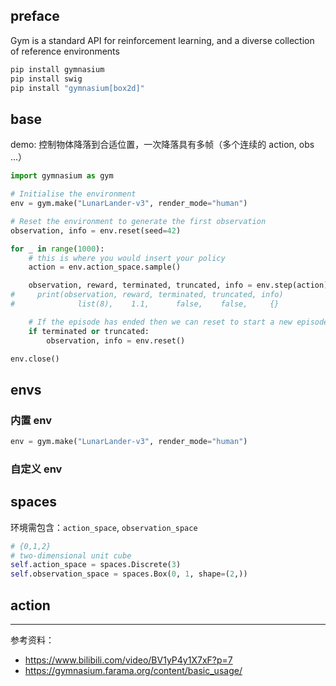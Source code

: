 


## preface


Gym is a standard API for reinforcement learning, and a diverse collection of reference environments



```bash
pip install gymnasium
pip install swig
pip install "gymnasium[box2d]"
```


## base

demo: 控制物体降落到合适位置，一次降落具有多帧（多个连续的 action, obs ...）

```python
import gymnasium as gym

# Initialise the environment
env = gym.make("LunarLander-v3", render_mode="human")

# Reset the environment to generate the first observation
observation, info = env.reset(seed=42)

for _ in range(1000):
    # this is where you would insert your policy
    action = env.action_space.sample()

    observation, reward, terminated, truncated, info = env.step(action)
#     print(observation, reward, terminated, truncated, info)
#              list(8),    1.1,      false,    false,     {}

    # If the episode has ended then we can reset to start a new episode
    if terminated or truncated:
        observation, info = env.reset()

env.close()
```




## envs


### 内置 env

```python
env = gym.make("LunarLander-v3", render_mode="human")

```




### 自定义 env


## spaces

环境需包含：`action_space`, `observation_space`

```python
# {0,1,2}
# two-dimensional unit cube
self.action_space = spaces.Discrete(3)
self.observation_space = spaces.Box(0, 1, shape=(2,))
```



## action



---------

参考资料：
- https://www.bilibili.com/video/BV1yP4y1X7xF?p=7
- https://gymnasium.farama.org/content/basic_usage/
